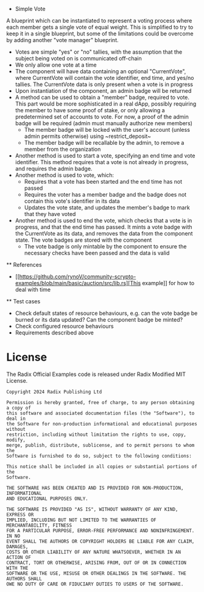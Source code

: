 * Simple Vote

A blueprint which can be instantiated to represent a voting process
where each member gets a single vote of equal weight. This is
simplified to try to keep it in a single blueprint, but some of the
limitations could be overcome by adding another "vote manager"
blueprint.

- Votes are simple "yes" or "no" tallies, with the assumption that the
  subject being voted on is communicated off-chain
- We only allow one vote at a time
- The component will have data containing an optional "CurrentVote",
  where CurrentVote will contain the vote identifier, end time, and
  yes/no tallies. The CurrentVote data is only present when a vote is
  in progress
- Upon instantiation of the component, an admin badge will be returned
- A method can be used to obtain a "member" badge, required to
  vote. This part would be more sophisticated in a real dApp, possibly
  requiring the member to have some proof of stake, or only allowing a
  predetermined set of accounts to vote. For now, a proof of the admin
  badge will be required (admin must manually authorize new members)
  - The member badge will be locked with the user's account (unless
    admin permits otherwise) using ~restrict_deposit~
  - The member badge will be recallable by the admin, to remove a
    member from the organization
- Another method is used to start a vote, specifying an end time and
  vote identifier. This method requires that a vote is not already in
  progress, and requires the admin badge.
- Another method is used to vote, which:
  - Requires that a vote has been started and the end time has not
    passed
  - Requires the voter has a member badge and the badge does not
    contain this vote's identifier in its data
  - Updates the vote state, and updates the member's badge to mark
    that they have voted
- Another method is used to end the vote, which checks that a vote is
  in progress, and that the end time has passed. It mints a vote
  badge with the CurrentVote as its data, and removes the data from
  the component state. The vote badges are stored with the component
  - The vote badge is only mintable by the component to ensure the
    necessary checks have been passed and the data is valid

** References
- [[https://github.com/rynoV/community-scrypto-examples/blob/main/basic/auction/src/lib.rs][This example]] for how to deal with time

** Test cases

- Check default states of resource behaviours, e.g. can the vote badge
  be burned or its data updated? Can the component badge be minted?
- Check configured resource behaviours
- Requirements described above


# License

The Radix Official Examples code is released under Radix Modified MIT License.

    Copyright 2024 Radix Publishing Ltd

    Permission is hereby granted, free of charge, to any person obtaining a copy of
    this software and associated documentation files (the "Software"), to deal in
    the Software for non-production informational and educational purposes without
    restriction, including without limitation the rights to use, copy, modify,
    merge, publish, distribute, sublicense, and to permit persons to whom the
    Software is furnished to do so, subject to the following conditions:

    This notice shall be included in all copies or substantial portions of the
    Software.

    THE SOFTWARE HAS BEEN CREATED AND IS PROVIDED FOR NON-PRODUCTION, INFORMATIONAL
    AND EDUCATIONAL PURPOSES ONLY.

    THE SOFTWARE IS PROVIDED "AS IS", WITHOUT WARRANTY OF ANY KIND, EXPRESS OR
    IMPLIED, INCLUDING BUT NOT LIMITED TO THE WARRANTIES OF MERCHANTABILITY, FITNESS
    FOR A PARTICULAR PURPOSE, ERROR-FREE PERFORMANCE AND NONINFRINGEMENT. IN NO
    EVENT SHALL THE AUTHORS OR COPYRIGHT HOLDERS BE LIABLE FOR ANY CLAIM, DAMAGES,
    COSTS OR OTHER LIABILITY OF ANY NATURE WHATSOEVER, WHETHER IN AN ACTION OF
    CONTRACT, TORT OR OTHERWISE, ARISING FROM, OUT OF OR IN CONNECTION WITH THE
    SOFTWARE OR THE USE, MISUSE OR OTHER DEALINGS IN THE SOFTWARE. THE AUTHORS SHALL
    OWE NO DUTY OF CARE OR FIDUCIARY DUTIES TO USERS OF THE SOFTWARE.